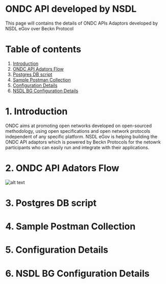 # ONDC API developed by NSDL
This page will contains the details of ONDC APIs Adaptors developed by NSDL eGov over Beckn Protocol

# Table of contents
1. [Introduction](#introduction)
2. [ONDC API Adators Flow](#paragraph1)
3. [Postgres DB script](#paragraph1)
4. [Sample Postman Collection](#paragraph1)
5. [Configuration Details](#paragraph1)
6. [NSDL BG Configuration Details](#paragraph1)

# 1. Introduction
ONDC aims at promoting open networks developed on open-sourced methodology, using open specifications and open network protocols independent of any specific platform. NSDL eGov is helping building the ONDC API adaptors which is powered by Beckn Protocols for the netowrk participants who can easily run and integrate with their applications.
# 2. ONDC API Adators Flow
![alt text](https://github.com/dhiraj-nsdl/Beckn-API/blob/main/image/Adaptor%20Architecture%20flow.png)
# 3. Postgres DB script
# 4. Sample Postman Collection
# 5. Configuration Details
# 6. NSDL BG Configuration Details
